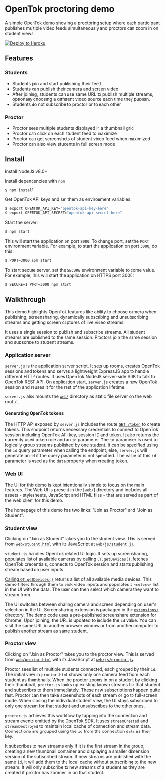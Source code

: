 # OpenTok proctoring demo

A simple OpenTok demo showing a proctoring setup where each participant publishes multiple video feeds simultaneously and proctors can zoom in on student views.

[![Deploy to Heroku](https://www.herokucdn.com/deploy/button.svg)](https://heroku.com/deploy?template=https://github.com/opentok/opentok-elearning-samples/tree/master/proctoring)

## Features

### Students

- Students join and start publishing their feed
- Students can publish their camera and screen video
- After joining, students can use same URL to publish multiple streams, optionally choosing a different video source each time they publish.
- Students do not subscribe to proctor or to each other

### Proctor

- Proctor sees multiple students displayed in a thumbnail grid
- Proctor can click on each student feed to maximize
- Proctor can get screenshots of student video feed when maximized
- Proctor can also view students in full screen mode

## Install

Install NodeJS v8.0+

Install dependencies with `npm`

```sh
$ npm install
```

Get OpenTok API keys and set them as environment variables:

```sh
$ export OPENTOK_API_KEY="opentok-api-key-here"
$ export OPENTOK_API_SECRET="opentok-api-secret-here"
```
Start the server:

```sh
$ npm start
```

This will start the application on port `8080`. To change port, set the `PORT` environment variable. For example, to start the application on port `3000`, do this:

```sh
$ PORT=3000 npm start
```

To start secure server, set the `SECURE` environment variable to some value. For example, this will start the application on HTTPS port 3000:

```sh
$ SECURE=1 PORT=3000 npm start
```

## Walkthrough

This demo highlights OpenTok features like ability to choose camera when publishing, screensharing, dynamically subscribing and unsubscribing streams and getting screen captures of live video streams.

It uses a single session to publish and subscribe streams. All student streams are published to the same session. Proctors join the same session and subscribe to student streams.

### Application server

[`server.js`](server.js) is the application server script. It sets up rooms, creates OpenTok sessions and tokens and serves a lightweight ExpressJS app to handle different HTTP routes. It uses OpenTok NodeJS server-side SDK to talk to OpenTok REST API. On application start, `server.js` creates a new OpenTok session and reuses it for the rest of the application lifetime.

`server.js` also mounts the [`web/`](web/) directory as static file server on the web root `/`.

#### Generating OpenTok tokens

The HTTP API exposed by `server.js` includes the route [`GET /token`](server.js#L42-L61) to create tokens. This endpoint returns necessary credentials to connect to OpenTok session including OpenTok API key, session ID and token. It also returns the currently used token role and an `id` parameter. The `id` parameter is used to logically group streams published by one student. It can be specified using the `id` query parameter when calling the endpoint, else, `server.js` will generate an `id` if the query parameter is not specified. The value of this `id` parameter is used as the `data` property when creating token.

### Web UI

The UI for this demo is kept intentionally simple to focus on the main features. The Web UI is present in the [`web/`] directory and includes all assets - stylesheets, JavaScript and HTML files - that are served as part of the web client for this demo.

The homepage of this demo has two links: "Join as Proctor" and "Join as Student".

### Student view

Clicking on "Join as Student" takes you to the student view. This is served from [`web/student.html`](web/student.html) with its JavaScript at [`web/js/student.js`](web/js/student.js).

`student.js` handles OpenTok related UI logic. It sets up screensharing, populates list of available cameras by calling `OT.getDevices()`, fetches OpenTok credentials, connects to OpenTok session and starts publishing stream based on user inputs.

[Calling `OT.getDevices()`](web/js/student.js#L177) returns a list of all available media devices. This demo filters through them to pick video inputs and populates a `<select>` list in the UI with the data. The user can then select which camera they want to stream from.

The UI switches between sharing camera and screen depending on user's selection in the UI. Screensharing extension is packaged in the [`extensions/`](extensions/) directory. The demo code uses a pre-published screenshare extension for Chrome. Upon joining, the URL is updated to include the `id` value. You can visit the same URL in another browser window or from another computer to publish another stream as same student.

### Proctor view

Clicking on "Join as Proctor" takes you to the proctor view. This is served from [`web/proctor.html`](web/proctor.html) with its JavaScript at [`web/js/proctor.js`](web/js/proctor.js).

Proctor sees list of multiple students connected, each grouped by their `id`. The initial view in `proctor.html` shows only one camera feed from each student as thumbnails. When the proctor zooms in on a student by clicking their thumbnail, `proctor.js` looks up existing known streams for that student and subscribes to them immediately. These new subscriptions happen quite fast. Proctor can then take screenshots of each stream or go to full-screen mode. When closing the individual student view, the UI stays subscribed to only one stream for that student and unsubscribes to the other ones.

`proctor.js` achieves this workflow by tapping into the connection and stream events emitted by the OpenTok SDK. It uses `streamCreated` and `streamDestroyed` to maintain local cache of connection and stream data. Connections are grouped using the `id` from the connection `data` as their key.

It subscribes to new streams only if it is the first stream in the group; creating a new thumbnail container and displaying a smaller dimension version of the subscribed stream. If new streams are published with the same `id`, it will add them to the local cache without subscribing to the new stream. It will only subscribe to new streams of a student as they are created if proctor has zoomed in on that student.
